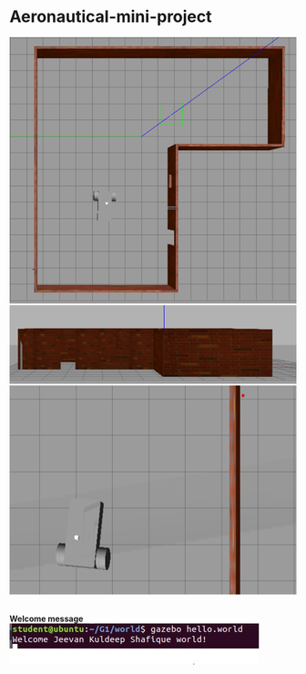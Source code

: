 # Aeronautical-mini-project
![screen1](https://github.com/jeevan516/Aeronautical-mini-project/blob/master/G1/screen1.png?raw=true)
![screen2](https://github.com/jeevan516/Aeronautical-mini-project/blob/master/G1/screen2.png?raw=true)
![screen3](https://github.com/jeevan516/Aeronautical-mini-project/blob/master/G1/screen3.png?raw=true)&nbsp;

**Welcome message**
![screen4](https://github.com/jeevan516/Aeronautical-mini-project/blob/master/G1/screen4.jpg?raw=true)
